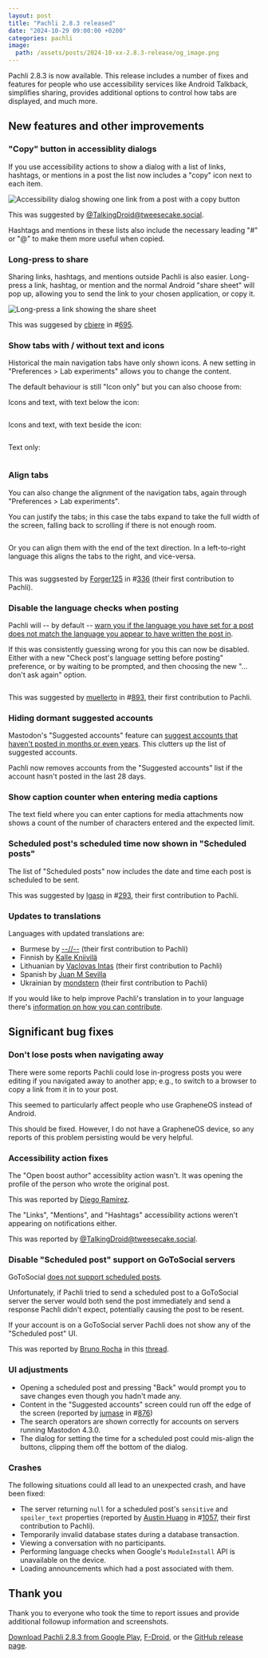 ```yaml
---
layout: post
title: "Pachli 2.8.3 released"
date: "2024-10-29 09:00:00 +0200"
categories: pachli
image:
  path: /assets/posts/2024-10-xx-2.8.3-release/og_image.png
---
```

Pachli 2.8.3 is now available. This release includes a number of fixes and features for people who use accessibility services like Android Talkback, simplifies sharing, provides additional options to control how tabs are displayed, and much more.

<!--more-->

## New features and other improvements

### "Copy" button in accessiblity dialogs

If you use accessibility actions to show a dialog with a list of links, hashtags, or mentions in a post the list now includes a "copy" icon next to each item.

<img alt="Accessibility dialog showing one link from a post with a copy button" src="/assets/posts/2024-10-xx-2.8.3-release/copy-button.png" class="shadow">

This was suggested by [@TalkingDroid@tweesecake.social](https://tweesecake.social/@TalkingDroid).

Hashtags and mentions in these lists also include the necessary leading "#" or "@" to make them more useful when copied.

### Long-press to share

Sharing links, hashtags, and mentions outside Pachli is also easier. Long-press a link, hashtag, or mention and the normal Android "share sheet" will pop up, allowing you to send the link to your chosen application, or copy it.

<img alt="Long-press a link showing the share sheet" src="/assets/posts/2024-10-xx-2.8.3-release/long-press-share.png" class="shadow">

This was suggesed by [cbiere](https://github.com/cbiere) in #[695](https://github.com/pachli/pachli-android/issues/695).

### Show tabs with / without text and icons

Historical the main navigation tabs have only shown icons. A new setting in "Preferences > Lab experiments" allows you to change the content.

The default behaviour is still "Icon only" but you can also choose from:

Icons and text, with text below the icon:

<img alt="" src="/assets/posts/2024-10-xx-2.8.3-release/tab-icon-text-below.png" class="shadow">

Icons and text, with text beside the icon:

<img alt="" src="/assets/posts/2024-10-xx-2.8.3-release/tab-icon-text-beside.png" class="shadow">

Text only:

<img alt="" src="/assets/posts/2024-10-xx-2.8.3-release/tab-text.png" class="shadow">

### Align tabs

You can also change the alignment of the navigation tabs, again through "Preferences > Lab experiments".

You can justify the tabs; in this case the tabs expand to take the full width of the screen, falling back to scrolling if there is not enough room.

<img alt="" src="/assets/posts/2024-10-xx-2.8.3-release/tab-justify.png" class="shadow">

Or you can align them with the end of the text direction. In a left-to-right language this aligns the tabs to the right, and vice-versa.

<img alt="" src="/assets/posts/2024-10-xx-2.8.3-release/tab-right.png" class="shadow">

This was suggsested by [Forger125](https://github.com/Forger125) in #[336](https://github.com/pachli/pachli-android/issues/336) (their first contribution to Pachli).

### Disable the language checks when posting

Pachli will -- by default -- [warn you if the language you have set for a post does not match the language you appear to have written the post in](https://pachli.app/pachli/2024/07/29/2.7.0-release.html#warn-if-you-post-in-the-wrong-language).

If this was consistently guessing wrong for you this can now be disabled. Either with a new "Check post's language setting before posting" preference, or by waiting to be prompted, and then choosing the new "... don't ask again" option.

<img alt="" src="/assets/posts/2024-10-xx-2.8.3-release/check-language.png" class="shadow">

This was suggested by [muellerto](https://github.com/muellerto) in #[893](https://github.com/pachli/pachli-android/issues/893), their first contribution to Pachli.

### Hiding dormant suggested accounts

Mastodon's "Suggested accounts" feature can [suggest accounts that haven't posted in months or even years](https://github.com/mastodon/mastodon/issues/30674). This clutters up the list of suggested accounts.

Pachli now removes accounts from the "Suggested accounts" list if the account hasn't posted in the last 28 days.

### Show caption counter when entering media captions

The text field where you can enter captions for media attachments now shows a count of the number of characters entered and the expected limit.

### Scheduled post's scheduled time now shown in "Scheduled posts"

The list of "Scheduled posts" now includes the date and time each post is scheduled to be sent.

This was suggested by [lgasp](https://github.com/lgasp) in #[293](https://github.com/pachli/pachli-android/issues/293), their first contribution to Pachli.


### Updates to translations

Languages with updated translations are:

- Burmese by [--//--](https://github.com/pachli/pachli-android/commits?author=htetoh2006@outlook.com) (their first contribution to Pachli)
- Finnish by [Kalle Kniivilä](https://github.com/pachli/pachli-android/commits?author=kalle.kniivila@gmail.com)
- Lithuanian by [Vaclovas Intas](https://github.com/pachli/pachli-android/commits?author=Gateway_31@protonmail.com) (their first contribution to Pachli)
- Spanish by [Juan M Sevilla](https://github.com/pachli/pachli-android/commits?author=jumase@disroot.org)
- Ukrainian by [mondstern](https://github.com/pachli/pachli-android/commits?author=mondstern@monocles.de) (their first contribution to Pachli)

If you would like to help improve Pachli's translation in to your language there's [information on how you can contribute](https://github.com/pachli/pachli-android/blob/main/docs/contributing/translate.md).

## Significant bug fixes

### Don't lose posts when navigating away

There were some reports Pachli could lose in-progress posts you were editing if you navigated away to another app; e.g., to switch to a browser to copy a link from it in to your post.

This seemed to particularly affect people who use GrapheneOS instead of Android.

This should be fixed. However, I do not have a GrapheneOS device, so any reports of this problem persisting would be very helpful.

### Accessibility action fixes

The "Open boost author" accessiblity action wasn't. It was opening the profile of the person who wrote the original post.

This was reported by [Diego Ramírez](https://dragonscave.space/@BlindMoon38).

The "Links", "Mentions", and "Hashtags" accessibility actions weren't appearing on notifications either.

This was reported by [@TalkingDroid@tweesecake.social](https://tweesecake.social/@TalkingDroid).

### Disable "Scheduled post" support on GoToSocial servers

GoToSocial [does not support scheduled posts](https://github.com/superseriousbusiness/gotosocial/issues/1006).

Unfortunately, if Pachli tried to send a scheduled post to a GoToSocial server the server would both send the post immediately and send a response Pachli didn't expect, potentially causing the post to be resent.

If your account is on a GoToSocial server Pachli does not show any of the "Scheduled post" UI.

This was reported by [Bruno Rocha](https://go.rocha.social/@bruno) in this [thread](https://go.rocha.social/@bruno/statuses/01J95Z5BCYQ9AWFHK2YRRTXC5F).

### UI adjustments

- Opening a scheduled post and pressing "Back" would prompt you to save changes even though you hadn't made any.
- Content in the "Suggested accounts" screen could run off the edge of the screen (reported by [jumase](https://github.com/jumase) in #[876](https://github.com/pachli/pachli-android/issues/876))
- The search operators are shown correctly for accounts on servers running Mastodon 4.3.0.
- The dialog for setting the time for a scheduled post could mis-align the buttons, clipping them off the bottom of the dialog.

### Crashes

The following situations could all lead to an unexpected crash, and have been fixed:

- The server returning `null` for a scheduled post's `sensitive` and `spoiler_text` properties (reported by [Austin Huang](https://mstdn.party/@austin) in #[1057](https://github.com/pachli/pachli-android/issues/1057), their first contribution to Pachli).
- Temporarily invalid database states during a database transaction.
- Viewing a conversation with no participants.
- Performing language checks when Google's `ModuleInstall` API is unavailable on the device.
- Loading announcements which had a post associated with them.

## Thank you

Thank you to everyone who took the time to report issues and provide additional followup information and screenshots.

[Download Pachli 2.8.3 from Google Play](https://play.google.com/store/apps/details?id=app.pachli), [F-Droid](https://f-droid.org/en/packages/app.pachli/), or the [GitHub release page](https://github.com/pachli/pachli-android/releases/tag/v2.8.3).